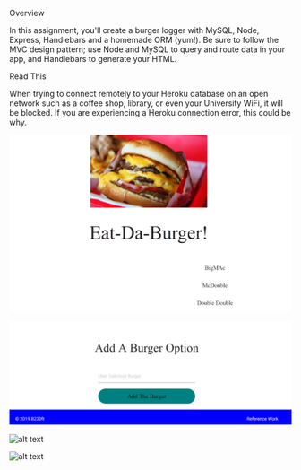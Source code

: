 Overview

In this assignment, you'll create a burger logger with MySQL, Node, Express, Handlebars and a homemade ORM (yum!). Be sure to follow the MVC design pattern; use Node and MySQL to query and route data in your app, and Handlebars to generate your HTML.


Read This

When trying to connect remotely to your Heroku database on an open network such as a coffee shop, library, or even your University WiFi, it will be blocked. If you are experiencing a Heroku connection error, this could be why.


![Screenshot](https://raw.githubusercontent.com/B230ft/burger-app/master/front.PNG)


![alt text](https://raw.githubusercontent.com/B230ft/burger-app/master/bottom.PNG)


![alt text](https://raw.githubusercontent.com/B230ft/burger-app/master/list.PNG)



![alt text](https://raw.githubusercontent.com/B230ft/burger-app/master/new.PNG)
